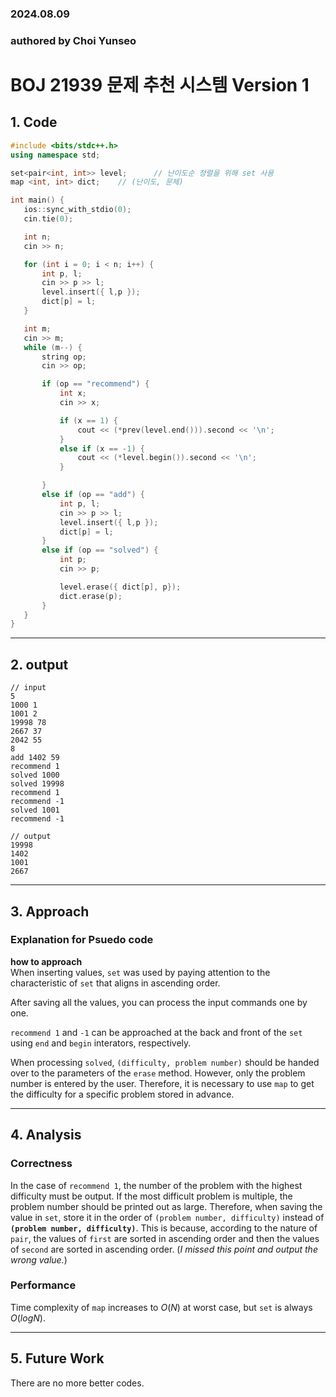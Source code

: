 ### 2024.08.09
### authored by Choi Yunseo
# **BOJ 21939 문제 추천 시스템 Version 1**

## 1. Code
 ```cpp
#include <bits/stdc++.h>
using namespace std;

set<pair<int, int>> level;		// 난이도순 정렬을 위해 set 사용
map <int, int> dict;	// (난이도, 문제)

int main() {
	ios::sync_with_stdio(0);
	cin.tie(0);

	int n;
	cin >> n;

	for (int i = 0; i < n; i++) {
		int p, l;
		cin >> p >> l;
		level.insert({ l,p });
		dict[p] = l;
	}

	int m;
	cin >> m;
	while (m--) {
		string op;
		cin >> op;

		if (op == "recommend") {
			int x;
			cin >> x;

			if (x == 1) {
				cout << (*prev(level.end())).second << '\n';
			}
			else if (x == -1) {
				cout << (*level.begin()).second << '\n';
			}

		}
		else if (op == "add") {
			int p, l;
			cin >> p >> l;
			level.insert({ l,p });
			dict[p] = l;
		}
		else if (op == "solved") {
			int p;
			cin >> p;

			level.erase({ dict[p], p});
			dict.erase(p);
		}
	}
} 
```
***

## 2. output
```
// input
5
1000 1
1001 2
19998 78
2667 37
2042 55
8
add 1402 59
recommend 1
solved 1000
solved 19998
recommend 1
recommend -1
solved 1001
recommend -1
```

```
// output
19998
1402
1001
2667
```
***

## 3. Approach
### Explanation for Psuedo code
**how to approach**   
When inserting values, `set` was used by paying attention to the characteristic of `set` that aligns in ascending order.   

After saving all the values, you can process the input commands one by one.   

`recommend 1` and `-1` can be approached at the back and front of the `set` using `end` and `begin` interators, respectively.   

When processing `solved`, `(difficulty, problem number)` should be handed over to the parameters of the `erase` method. However, only the problem number is entered by the user. Therefore, it is necessary to use `map` to get the difficulty for a specific problem stored in advance.

***

## 4. Analysis
### Correctness
In the case of `recommend 1`, the number of the problem with the highest difficulty must be output. If the most difficult problem is multiple, the problem number should be printed out as large.
Therefore, when saving the value in `set`, store it in the order of `(problem number, difficulty)` instead of **`(problem number, difficulty)`**. This is because, according to the nature of `pair`, the values of `first` are sorted in ascending order and then the values of `second` are sorted in ascending order. (*I missed this point and output the wrong value.*)

### Performance
Time complexity of `map` increases to $O(N)$ at worst case, but `set` is always $O(logN)$.
***

## 5. Future Work
There are no more better codes.

